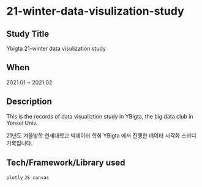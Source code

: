 # 21-winter-data-visulization-study

## Study Title
Ybigta 21-winter data visulization study

## When
2021.01 ~ 2021.02

## Description
This is the records of data visualiztion study in YBigta, the big data club in Yonsei Univ.

21년도 겨울방학 연세대학교 빅데이터 학회 YBigta 에서 진행한 데이터 시각화 스터디 기록입니다.

## Tech/Framework/Library used
`plotly` 
`JS canvas`
